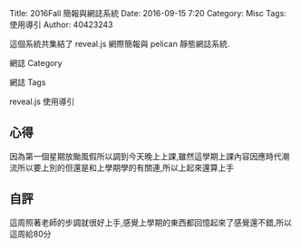 Title: 2016Fall 簡報與網誌系統
Date: 2016-09-15 7:20
Category: Misc
Tags: 使用導引
Author: 40423243

這個系統共集結了 reveal.js 網際簡報與 pelican 靜態網誌系統.

<!-- PELICAN_END_SUMMARY -->

網誌 Category

網誌 Tags

reveal.js 使用導引

<section>
<h1>心得</h1>
因為第一個星期放颱風假所以調到今天晚上上課,雖然這學期上課內容因應時代潮流所以要上別的但還是和上學期學的有關連,所以上起來還算上手
</section>
<section>
    <h1>自評</h1>
    <p>這周照著老師的步調就很好上手,感覺上學期的東西都回憶起來了感覺還不錯,所以這周給80分</p>
</section>
